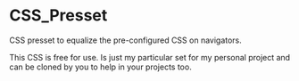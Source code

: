 # CSS_Presset
CSS presset to equalize the pre-configured CSS on navigators.

This CSS is free for use. Is just my particular set for my personal project and can be cloned by you to help in your projects too.
